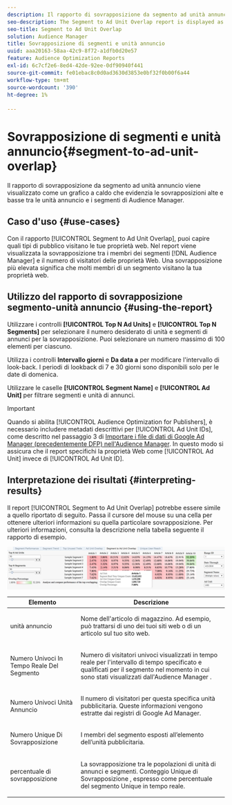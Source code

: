 ```yaml
---
description: Il rapporto di sovrapposizione da segmento ad unità annuncio viene visualizzato come un grafico a caldo che evidenzia le sovrapposizioni alte e basse tra le unità annuncio e i segmenti di Audience Manager.
seo-description: The Segment to Ad Unit Overlap report is displayed as a heat chart that highlights high and low overlaps between your Ad Units and Audience Manager segments.
seo-title: Segment to Ad Unit Overlap
solution: Audience Manager
title: Sovrapposizione di segmenti e unità annuncio
uuid: aaa20163-58aa-42c9-8f72-a1dfb0d20e57
feature: Audience Optimization Reports
exl-id: 6c7cf2e6-8ed4-42de-92ee-0df90940f441
source-git-commit: fe01ebac8c0d0ad3630d3853e0bf32f0b00f6a44
workflow-type: tm+mt
source-wordcount: '390'
ht-degree: 1%

---
```


# Sovrapposizione di segmenti e unità annuncio{#segment-to-ad-unit-overlap}

Il rapporto di sovrapposizione da segmento ad unità annuncio viene visualizzato come un grafico a caldo che evidenzia le sovrapposizioni alte e basse tra le unità annuncio e i segmenti di Audience Manager.

## Caso d&#39;uso {#use-cases}

Con il rapporto [!UICONTROL Segment to Ad Unit Overlap], puoi capire quali tipi di pubblico visitano le tue proprietà web. Nel report viene visualizzata la sovrapposizione tra i membri dei segmenti [!DNL Audience Manager] e il numero di visitatori delle proprietà Web. Una sovrapposizione più elevata significa che molti membri di un segmento visitano la tua proprietà web.

## Utilizzo del rapporto di sovrapposizione segmento-unità annuncio {#using-the-report}

Utilizzare i controlli **[!UICONTROL Top N Ad Units]** e **[!UICONTROL Top N Segments]** per selezionare il numero desiderato di unità e segmenti di annunci per la sovrapposizione. Puoi selezionare un numero massimo di 100 elementi per ciascuno.

Utilizza i controlli **Intervallo giorni** e **Da data a** per modificare l&#39;intervallo di look-back. I periodi di lookback di 7 e 30 giorni sono disponibili solo per le date di domenica.

Utilizzare le caselle **[!UICONTROL Segment Name]** e **[!UICONTROL Ad Unit]** per filtrare segmenti e unità di annunci.

>[!IMPORTANT]
>
>Quando si abilita [!UICONTROL Audience Optimization for Publishers], è necessario includere metadati descrittivi per [!UICONTROL Ad Unit IDs], come descritto nel passaggio 3 di [Importare i file di dati di Google Ad Manager (precedentemente DFP) nell&#39;Audience Manager](../../../reporting/audience-optimization-reports/aor-publishers/import-dfp.md). In questo modo si assicura che il report specifichi la proprietà Web come [!UICONTROL Ad Unit] invece di [!UICONTROL Ad Unit ID].

## Interpretazione dei risultati {#interpreting-results}

Il report [!UICONTROL Segment to Ad Unit Overlap] potrebbe essere simile a quello riportato di seguito. Passa il cursore del mouse su una cella per ottenere ulteriori informazioni su quella particolare sovrapposizione. Per ulteriori informazioni, consulta la descrizione nella tabella seguente il rapporto di esempio.

![](assets/publisher_segment_ad_unit_overlap.png)

<table id="table_22340F45B1B94D3796174CB30A60E212"> 
 <thead> 
  <tr> 
   <th colname="col1" class="entry"> Elemento </th> 
   <th colname="col2" class="entry"> Descrizione </th> 
  </tr>
 </thead>
 <tbody> 
  <tr> 
   <td colname="col1"> <p><span class="wintitle"> unità annuncio </span> </p> </td> 
   <td colname="col2"> <p>Nome dell'articolo di magazzino. Ad esempio, può trattarsi di uno dei tuoi siti web o di un articolo sul tuo sito web. </p> </td> 
  </tr> 
  <tr> 
   <td colname="col1"> <p>Numero Univoci In Tempo Reale Del Segmento <span class="wintitle"></span> </p> </td> 
   <td colname="col2"> <p>Numero di visitatori univoci visualizzati in tempo reale per l'intervallo di tempo specificato e qualificati per il segmento nel momento in cui sono stati visualizzati dall'Audience Manager <span class="keyword"></span>. </p> </td> 
  </tr> 
  <tr> 
   <td colname="col1"> <p><span class="wintitle"> Numero Univoci Unità Annuncio</span> </p> </td> 
   <td colname="col2"> <p>Il numero di visitatori per questa specifica unità pubblicitaria. Queste informazioni vengono estratte dai registri di Google Ad Manager. </p> </td> 
  </tr> 
  <tr> 
   <td colname="col1"> <p><span class="wintitle"> Numero Unique Di Sovrapposizione</span> </p> </td> 
   <td colname="col2"> <p>I membri del segmento esposti all’elemento dell’unità pubblicitaria. </p> </td> 
  </tr> 
  <tr> 
   <td colname="col1"> <p><span class="wintitle"> percentuale di sovrapposizione</span> </p> </td> 
   <td colname="col2"> <p>La sovrapposizione tra le popolazioni di unità di annunci e segmenti. Conteggio Unique di Sovrapposizione <span class="wintitle"></span>, espresso come percentuale del segmento <span class="wintitle"> Unique in tempo reale</span>. </p> </td> 
  </tr> 
 </tbody> 
</table>
